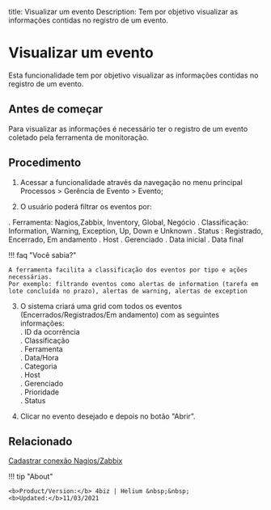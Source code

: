 title: Visualizar um evento
Description: Tem por objetivo visualizar as informações contidas no registro de um evento. 
# Visualizar um evento

Esta funcionalidade tem por objetivo visualizar as informações contidas no registro de um evento.

Antes de começar
--------------------

Para visualizar as informações é necessário ter o registro de um evento coletado
pela ferramenta de monitoração.

Procedimento
----------------

1.  Acessar a funcionalidade através da navegação no menu principal Processos \>
    Gerência de Evento \> Evento;

2. O usuário poderá filtrar os eventos por:

. Ferramenta: Nagios,Zabbix, Inventory, Global, Negócio
. Classificação: Information, Warning, Exception, Up, Down e Unknown
. Status : Registrado, Encerrado, Em andamento
. Host
. Gerenciado
. Data inicial
. Data final

!!! faq "Você sabia?"

    A ferramenta facilita a classificação dos eventos por tipo e ações necessárias.  
    Por exemplo: filtrando eventos como alertas de information (tarefa em lote concluída no prazo), alertas de warning, alertas de exception

3. O sistema criará uma grid com todos os eventos (Encerrados/Registrados/Em andamento) com as seguintes informações:  
. ID da ocorrência  
. Classificação  
. Ferramenta  
. Data/Hora  
. Categoria  
. Host  
. Gerenciado  
. Prioridade  
. Status  
       
4.  Clicar no evento desejado e depois no botão "Abrir”.

Relacionado
---------------

[Cadastrar conexão Nagios/Zabbix](/pt-br/4biz-helium/processes/event/configuration/register-nagios-zabbix-connection.html)

<!-- <i class='fa fa-youtube-play  fa-2x' style='color:#97ce17;vertical-align: middle;'> </i> [Video Library](https://www.youtube.com/playlist?list=PLB5qK2uzf2RNrFw2L_38FJbcLKv44S4fs)'
-->
!!! tip "About"

    <b>Product/Version:</b> 4biz | Helium &nbsp;&nbsp;
    <b>Updated:</b>11/03/2021
